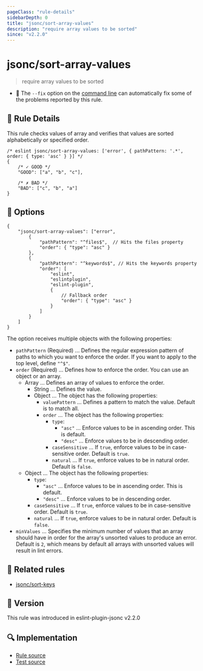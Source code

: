 ```yaml
---
pageClass: "rule-details"
sidebarDepth: 0
title: "jsonc/sort-array-values"
description: "require array values to be sorted"
since: "v2.2.0"
---
```


# jsonc/sort-array-values

> require array values to be sorted

- :wrench: The `--fix` option on the [command line](https://eslint.org/docs/user-guide/command-line-interface#fixing-problems) can automatically fix some of the problems reported by this rule.

## :book: Rule Details

This rule checks values of array and verifies that values are sorted alphabetically or specified order.

<eslint-code-block fix>

<!-- eslint-skip -->

```json5
/* eslint jsonc/sort-array-values: ['error', { pathPattern: '.*', order: { type: 'asc' } }] */
{
    /* ✓ GOOD */
    "GOOD": ["a", "b", "c"],

    /* ✗ BAD */
    "BAD": ["c", "b", "a"]
}
```

</eslint-code-block>

## :wrench: Options

```json5
{
    "jsonc/sort-array-values": ["error", 
        {
            "pathPattern": "^files$",  // Hits the files property
            "order": { "type": "asc" }
        },
        {
            "pathPattern": "^keywords$", // Hits the keywords property
            "order": [
                "eslint",
                "eslintplugin",
                "eslint-plugin",
                {
                    // Fallback order
                    "order": { "type": "asc" }
                }
            ]
        }
    ]
}
```

The option receives multiple objects with the following properties:

- `pathPattern` (Required) ... Defines the regular expression pattern of paths to which you want to enforce the order. If you want to apply to the top level, define `"^$"`.
- `order` (Required) ... Defines how to enforce the order. You can use an object or an array.
  - Array ... Defines an array of values to enforce the order.
    - String ... Defines the value.
    - Object ... The object has the following properties:
      - `valuePattern` ... Defines a pattern to match the value. Default is to match all.
      - `order` ... The object has the following properties:
        - `type`:
          - `"asc"` ... Enforce values to be in ascending order. This is default.
          - `"desc"` ... Enforce values to be in descending order.
        - `caseSensitive` ... If `true`, enforce values to be in case-sensitive order. Default is `true`.
        - `natural` ... If `true`, enforce values to be in natural order. Default is `false`.
  - Object ... The object has the following properties:
    - `type`:
      - `"asc"` ... Enforce values to be in ascending order. This is default.
      - `"desc"` ... Enforce values to be in descending order.
    - `caseSensitive` ... If `true`, enforce values to be in case-sensitive order. Default is `true`.
    - `natural` ... If `true`, enforce values to be in natural order. Default is `false`.
- `minValues` ... Specifies the minimum number of values that an array should have in order for the array's unsorted values to produce an error. Default is `2`, which means by default all arrays with unsorted values will result in lint errors.

## :couple: Related rules

- [jsonc/sort-keys]

[jsonc/sort-keys]: ./sort-keys.md

## :rocket: Version

This rule was introduced in eslint-plugin-jsonc v2.2.0

## :mag: Implementation

- [Rule source](https://github.com/ota-meshi/eslint-plugin-jsonc/blob/master/lib/rules/sort-array-values.ts)
- [Test source](https://github.com/ota-meshi/eslint-plugin-jsonc/blob/master/tests/lib/rules/sort-array-values.ts)
